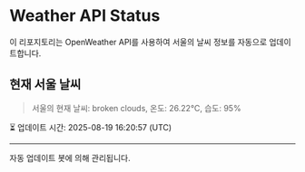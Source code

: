 
# Weather API Status

이 리포지토리는 OpenWeather API를 사용하여 서울의 날씨 정보를 자동으로 업데이트합니다.

## 현재 서울 날씨
> 서울의 현재 날씨: broken clouds, 온도: 26.22°C, 습도: 95%

⏳ 업데이트 시간: 2025-08-19 16:20:57 (UTC)

---
자동 업데이트 봇에 의해 관리됩니다.

